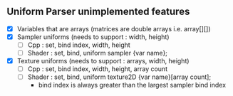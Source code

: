 ## Uniform Parser unimplemented features

- [x] Variables that are arrays (matrices are double arrays i.e. array[][])
- [x] Sampler uniforms (needs to support : width, height)
	* [ ] Cpp : set, bind index, width, height
	* [ ] Shader : set, bind, uniform sampler {var name};
- [x] Texture uniforms (needs to support : arrays, width, height)
	* [ ] Cpp : set, bind index, width, height, array count
	* [ ] Shader : set, bind, uniform texture2D {var name}[array count];
		+ bind index is always greater than the largest sampler bind index
